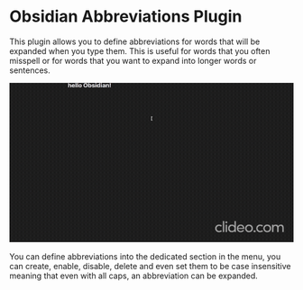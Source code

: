 # Obsidian Abbreviations Plugin

This plugin allows you to define abbreviations for words that will be expanded when you type them. This is useful for words that you often misspell or for words that you want to expand into longer words or sentences.

![demo](./img/demo.gif)

You can define abbreviations into the dedicated section in the menu, you can create, enable, disable, delete and even set them to be case insensitive meaning that even with all caps, an abbreviation can be expanded.
 
